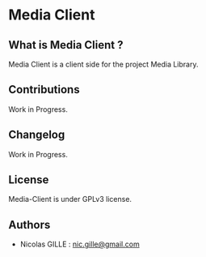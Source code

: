 # Media Client

## What is Media Client ?
Media Client is a client side for the project Media Library.

## Contributions 
Work in Progress.

## Changelog
Work in Progress.

## License
Media-Client is under GPLv3 license.

## Authors
- Nicolas GILLE : <nic.gille@gmail.com>
